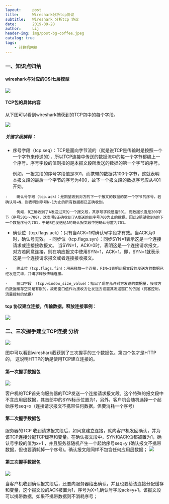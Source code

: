 ```yaml
---
layout:     post
title:      Wireshark分析tcp协议
subtitle:   Wireshark 分析tcp 协议
date:       2019-09-28
author:     Lij
header-img: img/post-bg-coffee.jpeg
catalog: true
tags:
    - 计算机网络
---
```


### 一、知识点归纳
#### wireshark与对应的OSI七层模型

![](/img/Wireshark分析tcp协议/wireshark与对应的OSI七层模型.png)  
#### TCP包的具体内容
 从下图可以看到wireshark捕获到的TCP包中的每个字段。
 
![](/img/Wireshark分析tcp协议/对应tcp字段.png)  

##### 关键字段解释：
-    序号字段（tcp.seq）：TCP是面向字节流的（就是说TCP是传输时是按照一个一个字节来传送的），所以TCP连接中传送的数据流中的每一个字节都编上一个序号。序号字段的值则指的是本报文段所发送的数据的第一个字节的序号。   

        例如，一报文段的序号字段值是301，而携带的数据共100个字节，这就表明本报文段的最后一个字节的序号为400，故下一个报文段的数据序号应从401开始。    
        
    -    确认号字段（tcp.ack）：是期望收到对方的下一个报文的数据的第一个字节的序号。若确认号=N，则表明到序号N-1为止的所有数据都已正确收到。
    
         例如，B正确收到了A发送过来的一个报文段，其序号字段是指501，而数据长度是200字节（序号501～700），这表明B正确收到了A发送的到序号700为止的数据。因此B期望收到A的下一个数据序号为701，于是B在发送给A的确认报文段中把确认号置为701。
        
-    确认位（tcp.flags.ack）：只有当ACK=1时确认号字段才有效。当ACK为0时，确认号无效。
    -    同步位（tcp.flags.syn）：同步SYN=1表示这是一个连接请求或连接接收报文。
    当SYN=1，ACK=0时，表明这是一个连接请求报文，对方若同意连接，则在响应报文中使用SYN=1，ACK=1。即，SYN=1就表示这是一个连接请求报文或者连接接收报文。
    
    -    终止位（tcp.flags.fin）：用来释放一个连接，FIN=1表明此报文段的发送方的数据已经发送完毕，并请求释放传输连接。
    
    -    窗口字段 （tcp.window_size_value）：指出了现在允许对方发送的数据量，接收方的数据缓存空间是有限的，故用窗口值作为接收方让发送方设置其发送窗口的依据（拥塞控制，流量控制的依据）
    
#### tcp 协议建立连接，传输数据，释放连接事例：

![](/img/Wireshark分析tcp协议/tcp协议图解.jpg) 

### 二、三次握手建立TCP连接 分析  
![](/img/Wireshark分析tcp协议/tcp协议图解.jpg)    

图中可以看到wireshark截获到了三次握手的三个数据包。第四个包才是HTTP的， 这说明HTTP的确是使用TCP建立连接的。

#### 第一次握手数据包

![](/img/Wireshark分析tcp协议/第一次握手.jpg)   

客户机的TCP首先向服务器的TCP发送一个连接请求报文段。这个特殊的报文段中不含应用层数据，其首部中的SYN标示位置为1，另外，客户机会随机选择一个起始序号seq=x（连接请求报文不携带任何数据，但要消耗一个序号）

#### 第二次握手数据包

服务器的TCP 收到请求报文段后，如同意建立连接，就向客户机发回确认，并为该TCP连接分配TCP缓存和变量。在确认报文段中，SYN和ACK位都被置为1，确认号字段的值为x+1 ，并且服务器随机产生一个起始序号seq=y (确认报文不携带数据，但也要消耗掉一个序号)。确认报文段同样不包含任何应用层数据；
![](/img/Wireshark分析tcp协议/第二次握手.jpg)   

#### 第三次握手数据包

![](/img/Wireshark分析tcp协议/第三次握手.jpg)   

当客户机收到确认报文段后，还要向服务器给出确认，并且也要给该连接分配缓存和变量，这个报文段的ACK被置为1，序号为X+1,确认号字段ack=y+1。该报文段可以携带数据，如果不携带数据则不消耗序号；




